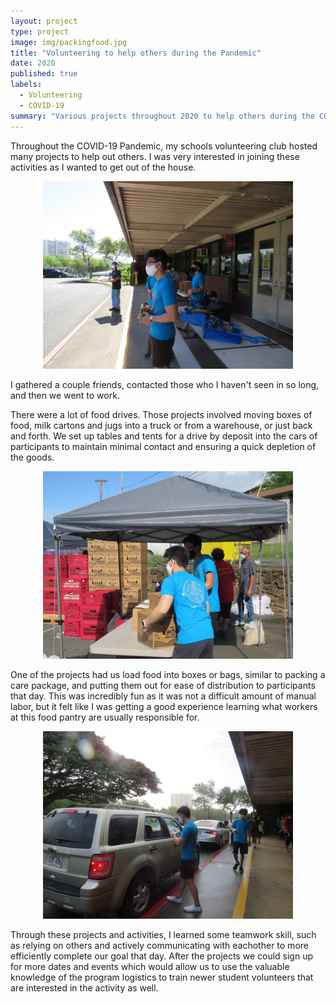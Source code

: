 ```yaml
---
layout: project
type: project
image: img/packingfood.jpg
title: "Volunteering to help others during the Pandemic"
date: 2020
published: true
labels:
  - Volunteering
  - COVID-19
summary: "Various projects throughout 2020 to help others during the COVID-19 Pandemic"
---
```

Throughout the COVID-19 Pandemic, my schools volunteering club hosted many projects to help out others. I was very interested in joining these activities as I wanted to get out of the house.

<center><img class="img-fluid" src="../img/standing.JPG" width="400px"></center>

I gathered a couple friends, contacted those who I haven't seen in so long, and then we went to work.

There were a lot of food drives. Those projects involved moving boxes of food, milk cartons and jugs into a truck or from a warehouse, or just back and forth. We set up tables and tents for a drive by deposit into the cars of participants to maintain minimal contact and ensuring a quick depletion of the goods.

<center><img class="img-fluid" src="../img/liftingfood.JPG" width="400px"></center>

One of the projects had us load food into boxes or bags, similar to packing a care package, and putting them out for ease of distribution to participants that day. This was incredibly fun as it was not a difficult amount of manual labor, but it felt like I was getting a good experience learning what workers at this food pantry are usually responsible for.

<center><img class="img-fluid" src="../img/carfood.JPG" width="400px"></center>

Through these projects and activities, I learned some teamwork skill, such as relying on others and actively communicating with eachother to more efficiently complete our goal that day. After the projects we could sign up for more dates and events which would allow us to use the valuable knowledge of the program logistics to train newer student volunteers that are interested in the activity as well.
